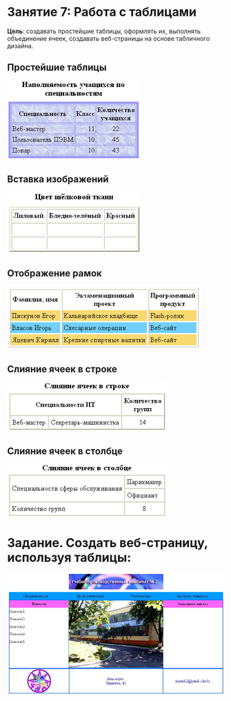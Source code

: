 # Занятие 7: Работа с таблицами

**Цель**: создавать простейшие таблицы, оформлять их, выполнять объединение ячеек, создавать веб-страницы на основе табличного дизайна.<br>
## Простейшие таблицы  <br>
![Простейшие таблицы](1.jpg)
## Вставка изображений  <br>                    
![Вставка изображений](2.png)
## Отображение рамок  <br> 
![Отображение рамок](3.png)
## Слияние ячеек в строке  <br>                          
![Слияние ячеек в строке](4.png)
## Слияние ячеек в столбце  <br> 
![Слияние ячеек в столбце](5.png) 
<br>
# Задание. Создать веб-страницу, используя таблицы: 
![Задание. Создать веб-страницу, используя таблицы:](6.jpg)
